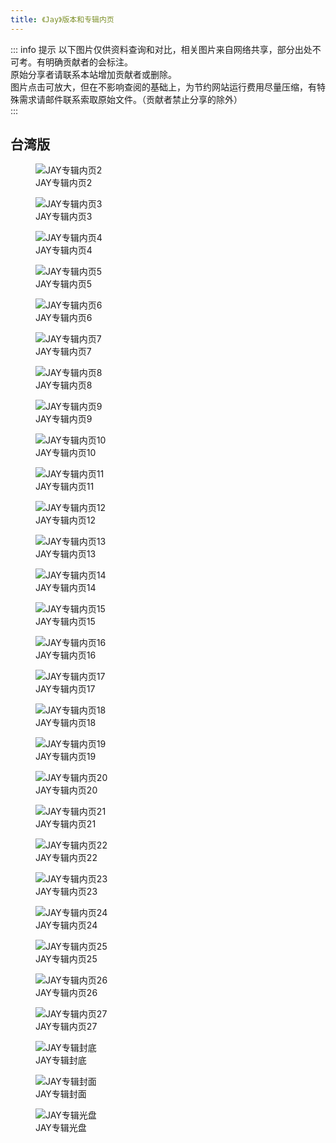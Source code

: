 ```yaml
---
title: 《Jay》版本和专辑内页
---
```


::: info 提示
以下图片仅供资料查询和对比，相关图片来自网络共享，部分出处不可考。有明确贡献者的会标注。<br>
原始分享者请联系本站增加贡献者或删除。<br>
图片点击可放大，但在不影响查阅的基础上，为节约网站运行费用尽量压缩，有特殊需求请邮件联系索取原始文件。（贡献者禁止分享的除外）<br>
:::

## 台湾版
<div class="image-scroll-container">
  <div class="image-scroll-wrapper">
    <div class="image-scroll-content">
    <figure>
        <img src="//public.jaychou.wiki/composition/cd/2000-JAY[台湾]/内2.jpg/yss+sy" alt="JAY专辑内页2" />
        <figcaption>JAY专辑内页2</figcaption>
    </figure>
    <figure>
        <img src="//public.jaychou.wiki/composition/cd/2000-JAY[台湾]/内3.jpg/yss+sy" alt="JAY专辑内页3" />
        <figcaption>JAY专辑内页3</figcaption>
    </figure>
    <figure>
        <img src="//public.jaychou.wiki/composition/cd/2000-JAY[台湾]/内4.jpg/yss+sy" alt="JAY专辑内页4" />
        <figcaption>JAY专辑内页4</figcaption>
    </figure>
    <figure>
        <img src="//public.jaychou.wiki/composition/cd/2000-JAY[台湾]/内5.jpg/yss+sy" alt="JAY专辑内页5" />
        <figcaption>JAY专辑内页5</figcaption>
    </figure>
    <figure>
        <img src="//public.jaychou.wiki/composition/cd/2000-JAY[台湾]/内6.jpg/yss+sy" alt="JAY专辑内页6" />
        <figcaption>JAY专辑内页6</figcaption>
    </figure>
    <figure>
        <img src="//public.jaychou.wiki/composition/cd/2000-JAY[台湾]/内7.jpg/yss+sy" alt="JAY专辑内页7" />
        <figcaption>JAY专辑内页7</figcaption>
    </figure>
    <figure>
        <img src="//public.jaychou.wiki/composition/cd/2000-JAY[台湾]/内8.jpg/yss+sy" alt="JAY专辑内页8" />
        <figcaption>JAY专辑内页8</figcaption>
    </figure>
    <figure>
        <img src="//public.jaychou.wiki/composition/cd/2000-JAY[台湾]/内9.jpg/yss+sy" alt="JAY专辑内页9" />
        <figcaption>JAY专辑内页9</figcaption>
    </figure>
    <figure>
        <img src="//public.jaychou.wiki/composition/cd/2000-JAY[台湾]/内10.jpg/yss+sy" alt="JAY专辑内页10" />
        <figcaption>JAY专辑内页10</figcaption>
    </figure>
    <figure>
        <img src="//public.jaychou.wiki/composition/cd/2000-JAY[台湾]/内11.jpg/yss+sy" alt="JAY专辑内页11" />
        <figcaption>JAY专辑内页11</figcaption>
    </figure>
    <figure>
        <img src="//public.jaychou.wiki/composition/cd/2000-JAY[台湾]/内12.jpg/yss+sy" alt="JAY专辑内页12" />
        <figcaption>JAY专辑内页12</figcaption>
    </figure>
    <figure>
        <img src="//public.jaychou.wiki/composition/cd/2000-JAY[台湾]/内13.jpg/yss+sy" alt="JAY专辑内页13" />
        <figcaption>JAY专辑内页13</figcaption>
    </figure>
    <figure>
        <img src="//public.jaychou.wiki/composition/cd/2000-JAY[台湾]/内14.jpg/yss+sy" alt="JAY专辑内页14" />
        <figcaption>JAY专辑内页14</figcaption>
    </figure>
    <figure>
        <img src="//public.jaychou.wiki/composition/cd/2000-JAY[台湾]/内15.jpg/yss+sy" alt="JAY专辑内页15" />
        <figcaption>JAY专辑内页15</figcaption>
    </figure>
    <figure>
        <img src="//public.jaychou.wiki/composition/cd/2000-JAY[台湾]/内16.jpg/yss+sy" alt="JAY专辑内页16" />
        <figcaption>JAY专辑内页16</figcaption>
    </figure>
    <figure>
        <img src="//public.jaychou.wiki/composition/cd/2000-JAY[台湾]/内17.jpg/yss+sy" alt="JAY专辑内页17" />
        <figcaption>JAY专辑内页17</figcaption>
    </figure>
    <figure>
        <img src="//public.jaychou.wiki/composition/cd/2000-JAY[台湾]/内18.jpg/yss+sy" alt="JAY专辑内页18" />
        <figcaption>JAY专辑内页18</figcaption>
    </figure>
    <figure>
        <img src="//public.jaychou.wiki/composition/cd/2000-JAY[台湾]/内19.jpg/yss+sy" alt="JAY专辑内页19" />
        <figcaption>JAY专辑内页19</figcaption>
    </figure>
    <figure>
        <img src="//public.jaychou.wiki/composition/cd/2000-JAY[台湾]/内20.jpg/yss+sy" alt="JAY专辑内页20" />
        <figcaption>JAY专辑内页20</figcaption>
    </figure>
    <figure>
        <img src="//public.jaychou.wiki/composition/cd/2000-JAY[台湾]/内21.jpg/yss+sy" alt="JAY专辑内页21" />
        <figcaption>JAY专辑内页21</figcaption>
    </figure>
    <figure>
        <img src="//public.jaychou.wiki/composition/cd/2000-JAY[台湾]/内22.jpg/yss+sy" alt="JAY专辑内页22" />
        <figcaption>JAY专辑内页22</figcaption>
    </figure>
    <figure>
        <img src="//public.jaychou.wiki/composition/cd/2000-JAY[台湾]/内23.jpg/yss+sy" alt="JAY专辑内页23" />
        <figcaption>JAY专辑内页23</figcaption>
    </figure>
    <figure>
        <img src="//public.jaychou.wiki/composition/cd/2000-JAY[台湾]/内24.jpg/yss+sy" alt="JAY专辑内页24" />
        <figcaption>JAY专辑内页24</figcaption>
    </figure>
    <figure>
        <img src="//public.jaychou.wiki/composition/cd/2000-JAY[台湾]/内25.jpg/yss+sy" alt="JAY专辑内页25" />
        <figcaption>JAY专辑内页25</figcaption>
    </figure>
    <figure>
        <img src="//public.jaychou.wiki/composition/cd/2000-JAY[台湾]/内26.jpg/yss+sy" alt="JAY专辑内页26" />
        <figcaption>JAY专辑内页26</figcaption>
    </figure>
    <figure>
        <img src="//public.jaychou.wiki/composition/cd/2000-JAY[台湾]/内27.jpg/yss+sy" alt="JAY专辑内页27" />
        <figcaption>JAY专辑内页27</figcaption>
    </figure>
    <figure>
        <img src="//public.jaychou.wiki/composition/cd/2000-JAY[台湾]/back.jpg/yss+sy" alt="JAY专辑封底" />
        <figcaption>JAY专辑封底</figcaption>
    </figure>
    <figure>
        <img src="//public.jaychou.wiki/composition/cd/2000-JAY[台湾]/cover.jpg/yss+sy" alt="JAY专辑封面" />
        <figcaption>JAY专辑封面</figcaption>
    </figure>
    <figure>
        <img src="//public.jaychou.wiki/composition/cd/2000-JAY[台湾]/disc.jpg/yss+sy" alt="JAY专辑光盘" />
        <figcaption>JAY专辑光盘</figcaption>
    </figure>
    </div>
  </div>
</div>